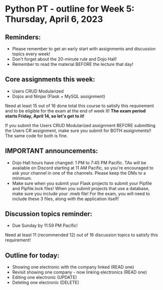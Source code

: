 # Python PT - outline for Week 5: Thursday, April 6, 2023

## Reminders:
- Please remember to get an early start with assignments and discussion topics every week!
- Don't forget about the 20-minute rule and Dojo Hall!
- Remember to read the material BEFORE the lecture that day!

## Core assignments this week:
- Users CRUD Modularized
- Dojos and Ninjas (Flask + MySQL assignment)

Need at least 15 out of 16 done total this course to satisfy this requirement and to be eligible for the exam at the end of week 6!  **The exam period starts Friday, April 14, so let's get to it!**

If you submit the Users CRUD Modularized assignment BEFORE submitting the Users CR assignment, make sure you submit for BOTH assignments!!  The same code for both is fine.

## IMPORTANT announcements:
- Dojo Hall hours have changed: 1 PM to 7:45 PM Pacific.  TAs will be available on Discord starting at 11 AM Pacific, so you're encouraged to ask your channel in one of the channels.  Please keep the DMs to a minimum.
- Make sure when you submit your Flask projects to submit your Pipfile and Pipfile.lock files!  When you submit projects that use a database, make sure you include your .mwb file!  For the exam, you will need to include these 3 files, along with the application itself!

## Discussion topics reminder:
- Due Sunday by 11:59 PM Pacific!

Need at least 11 (recommended 12) out of 16 discussion topics to satisfy this requirement!

## Outline for today:
- Showing one electronic with the company linked (READ one)
- Revisit showing one company - now linking electronics (READ one)
- Editing one electronic (UPDATE)
- Deleting one electronic (DELETE)
